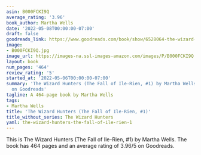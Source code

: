 ```yaml
---
asin: B000FCKI9Q
average_rating: '3.96'
book_author: Martha Wells
date: '2022-05-08T00:00:00-07:00'
draft: false
goodreads_link: https://www.goodreads.com/book/show/6528064-the-wizard-hunters
image:
- B000FCKI9Q.jpg
image_url: https://images-na.ssl-images-amazon.com/images/P/B000FCKI9Q.01._SCLZZZZZZZ.jpg
layout: book
num_pages: '464'
review_rating: '5'
started_at: '2022-05-06T00:00:00-07:00'
summary: 'The Wizard Hunters (The Fall of Ile-Rien, #1) by Martha Wells - rated 3.96/5
  on Goodreads'
tagline: A 464-page book by Martha Wells
tags:
- Martha Wells
title: 'The Wizard Hunters (The Fall of Ile-Rien, #1)'
title_without_series: The Wizard Hunters
yaml: the-wizard-hunters-the-fall-of-ile-rien-1
---
```


This is The Wizard Hunters (The Fall of Ile-Rien, #1) by Martha Wells. The book has 464 pages and an average rating of 3.96/5 on Goodreads.